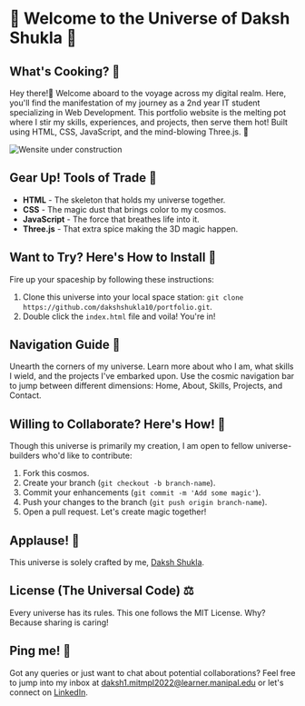 # 🚀 Welcome to the Universe of Daksh Shukla 👋

## What's Cooking? 🍳

Hey there!🖖 Welcome aboard to the voyage across my digital realm. Here, you'll find the manifestation of my journey as a 2nd year IT student specializing in Web Development. This portfolio website is the melting pot where I stir my skills, experiences, and projects, then serve them hot! Built using HTML, CSS, JavaScript, and the mind-blowing Three.js. 🌟

![Wensite under construction](screenshot-url)

## Gear Up! Tools of Trade 🧰

- **HTML** - The skeleton that holds my universe together.
- **CSS** - The magic dust that brings color to my cosmos.
- **JavaScript** - The force that breathes life into it.
- **Three.js** - That extra spice making the 3D magic happen.

## Want to Try? Here's How to Install 🔧

Fire up your spaceship by following these instructions:

1. Clone this universe into your local space station: `git clone https://github.com/dakshshukla10/portfolio.git`.
2. Double click the `index.html` file and voila! You're in!

## Navigation Guide 🧭

Unearth the corners of my universe. Learn more about who I am, what skills I wield, and the projects I've embarked upon. Use the cosmic navigation bar to jump between different dimensions: Home, About, Skills, Projects, and Contact.

## Willing to Collaborate? Here's How! 🤝

Though this universe is primarily my creation, I am open to fellow universe-builders who'd like to contribute:

1. Fork this cosmos.
2. Create your branch (`git checkout -b branch-name`).
3. Commit your enhancements (`git commit -m 'Add some magic'`).
4. Push your changes to the branch (`git push origin branch-name`).
5. Open a pull request. Let's create magic together!

## Applause! 👏

This universe is solely crafted by me, [Daksh Shukla](https://github.com/dakshshukla10).

## License (The Universal Code) ⚖️

Every universe has its rules. This one follows the MIT License. Why? Because sharing is caring!

## Ping me! 📧

Got any queries or just want to chat about potential collaborations? Feel free to jump into my inbox at daksh1.mitmpl2022@learner.manipal.edu or let's connect on [LinkedIn](www.linkedin.com/in/daksh-shukla-53a905202).
